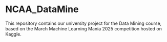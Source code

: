 # NCAA_DataMine
This repository contains our university project for the Data Mining course, based on the March Machine Learning Mania 2025 competition hosted on Kaggle.
